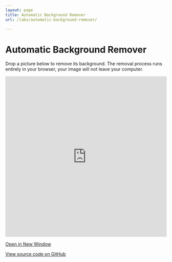 ```yaml
---
layout: page
title: Automatic Background Remover
url: /labs/automatic-background-remover/

---
```


# Automatic Background Remover

Drop a picture below to remove its background. The removal process runs entirely in your browser, your image will not leave your computer.

<iframe style="
    width: 100%;
    height: 500px;
    padding: 0;
    background: white;
    border: none;
    box-shadow: inset 0 0 7px rgba(0,0,0,0.7);
" src="https://www.sainsmograf.com/automatic-background-remover/"></iframe>

<p><a href="https://www.sainsmograf.com/automatic-background-remover/" target="_BLANK">Open in New Window</a></p>

<p><a href="https://github.com/arifwn/automatic-background-remover">View source code on GitHub</a></p>
